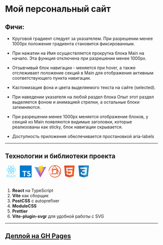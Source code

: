# Мой персональный сайт

## Фичи:

- Круговой градиент следует за указателем. При разрешении менее 1000px положение градиента становится фиксированным.

- При нажатии на Имя осуществляется прокрутка блока Main на начало. Эта функция отключена при разрешении менее 1000px.

- Отзывчивый блок навигации - меняется при hover, а также отслеживает положение секций в Main для отображения активным соответствующего пункта навигации.

- Кастомизация фона и цвета выделяемого текста на сайте (selected).

- При наведении указателя на любой раздел блока Опыт этот раздел выделяется фоном и анимацией стрелки, а остальные блоки затемняются.

- При разрешении менее 1000px меняется отображение блоков, у секций из Main появляются видимые заголовки, которые реализованы как sticky, блок навигации скрывается.

- Доступность приложения обеспечивается простановкой aria-labels

---

## Технологии и библиотеки проекта

<div>
  <img src="https://github.com/devicons/devicon/blob/master/icons/react/react-original-wordmark.svg" title="React" alt="React" width="40" height="40"/>&nbsp;
  <img src="https://github.com/devicons/devicon/blob/master/icons/typescript/typescript-original.svg" title="TypeScrypt" alt="TypeScrypt" width="40" height="40"/>&nbsp;
  <img src="https://github.com/devicons/devicon/blob/master/icons/vitejs/vitejs-original.svg" title="Vite" alt="Vite" width="40" height="40"/>&nbsp;
  <img src="https://github.com/devicons/devicon/blob/master/icons/postcss/postcss-original.svg" title="PostCSS" alt="PostCSS" width="40" height="40"/>&nbsp;
  <img src="https://github.com/devicons/devicon/blob/master/icons/html5/html5-original.svg" title="HTML" alt="HTML" width="40" height="40"/>&nbsp;
  <img src="https://github.com/devicons/devicon/blob/master/icons/css3/css3-original.svg" title="CSS" alt="CSS" width="40" height="40"/>&nbsp;
</div>

<br>

1. **React** на TypeScript
2. **Vite** как сборщик
3. **PostCSS** c autoprefixer
4. **ModuleCSS**
5. **Prettier**
6. **Vite-plugin-svgr** для удобной работы с SVG

---

## [Деплой на GH Pages](https://otec-s.github.io/MyPersonalSite/)
